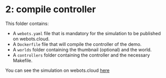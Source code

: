 # 2: compile controller
This folder contains:
 - A `webots.yaml` file that is mandatory for the simulation to be published on webots.cloud.
 - A `Dockerfile` file that will compile the controller of the demo.
 - A `worlds` folder containing the thumbnail (optional) and the world.
 - A `controllers` folder containing the controller and the necessary Makefile.

You can see the simulation on webots.cloud [here](https://webots.cloud/run?version=R2022b&url=https://github.com/cyberbotics/webots-cloud-simulation-demos/blob/main/2_compile_controller/worlds/spot.wbt)
